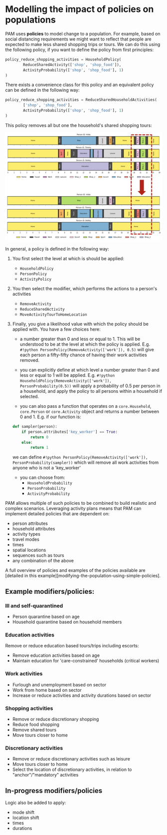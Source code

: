 # Modelling the impact of policies on populations

PAM uses **policies** to model change to a population. 
For example, based on social distancing requirements we might want to reflect that people are expected to make less shared shopping trips or tours. 
We can do this using the following policy, if you want to define the policy from first principles:

``` python
policy_reduce_shopping_activities = HouseholdPolicy(
        ReduceSharedActivity(['shop', 'shop_food']),
        ActivityProbability(['shop', 'shop_food'], 1)
)
```

There exists a convenience class for this policy and an equivalent policy can be defined in the following way:

``` python
policy_reduce_shopping_activities = ReduceSharedHouseholdActivities(
        ['shop', 'shop_food'],
        ActivityProbability(['shop', 'shop_food'], 1)
)
```

This policy removes all but one the household's shared shopping tours:

![PAM-policy-example](resources/PAM-policy-example.png)

In general, a policy is defined in the following way:

1. You first select the level at which is should be applied:
    - `HouseholdPolicy`
    - `PersonPolicy`
    - `ActivityPolicy`
2. You then select the modifier, which performs the actions to a person's activities
    - `RemoveActivity`
    - `ReduceSharedActivity`
    - `MoveActivityTourToHomeLocation`
3. Finally, you give a likelihood value with which the policy should be applied with. 
    You have a few choices here:
    - a number greater than 0 and less or equal to 1. 
    This will be understood to be at the level at which the policy is applied.
    E.g. `#!python PersonPolicy(RemoveActivity(['work']), 0.5)` will give each person a fifty-fifty chance of having their work activities removed.

    - you can explicitly define at which level a number greater than 0 and less or equal to 1 will be applied.
    E.g. `#!python HouseholdPolicy(RemoveActivity(['work']), PersonProbability(0.5))` will apply a probability of 0.5 per person in a household, and apply the policy to all persons within a household if selected.

    - you can also pass a function that operates on a `core.Household`, `core.Person` or `core.Activity` object and returns a number between 0 and 1.
    E.g. if our function is:
    ``` python
    def sampler(person):
        if person.attributes['key_worker'] == True:
            return 0
        else:
            return 1
    ```
    we can define `#!python PersonPolicy(RemoveActivity(['work']), PersonProbability(sampler))` which will remove all work activities from anyone who is not a 'key_worker'

    - you can choose from:
        - `HouseholdProbability`
        - `PersonProbability`
        - `ActivityProbability`

PAM allows multiple of such policies to be combined to build realistic and complex scenarios. Leveraging activity plans means that PAM can implement detailed policies that are dependent on:

- person attributes
- household attributes
- activity types
- travel modes
- times
- spatial locations
- sequences such as tours
- any combination of the above

A full overview of policies and examples of the policies available are [detailed in this example][modifying-the-population-using-simple-policies].

## Example modifiers/policies:

### Ill and self-quarantined

- Person quarantine based on age
- Household quarantine based on household members

### Education activities

Remove or reduce education based tours/trips including escorts:

- Remove education activities based on age
- Maintain education for 'care-constrained' households (critical workers)

### Work activities

- Furlough and unemployment based on sector
- Work from home based on sector
- Increase or reduce activities and activity durations based on sector

### Shopping activities

- Remove or reduce discretionary shopping
- Reduce food shopping
- Remove shared tours
- Move tours closer to home

### Discretionary activities

- Remove or reduce discretionary activities such as leisure
- Move tours closer to home
- Select the location of discretionary activities, in relation to "anchor"/"mandatory" activities

## In-progress modifiers/policies

Logic also be added to apply:

- mode shift
- location shift
- times
- durations